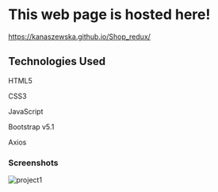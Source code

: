 # This web page is hosted here!
https://kanaszewska.github.io/Shop_redux/


## Technologies Used
HTML5

CSS3

JavaScript

Bootstrap v5.1

Axios

### Screenshots

![project1](https://user-images.githubusercontent.com/106904594/201994025-ed197d27-c893-4b17-81c4-a836106801ab.jpg)
